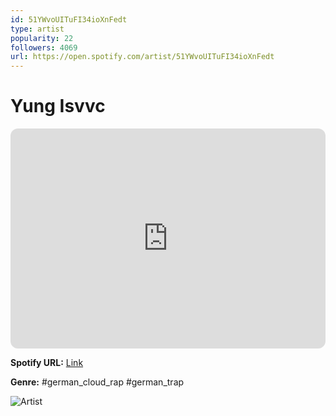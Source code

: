```yaml
---
id: 51YWvoUITuFI34ioXnFedt
type: artist
popularity: 22
followers: 4069
url: https://open.spotify.com/artist/51YWvoUITuFI34ioXnFedt
---
```

# Yung Isvvc

<iframe style="border-radius:12px" src="https://open.spotify.com/embed/artist/51YWvoUITuFI34ioXnFedt" width="100%" height="352" frameBorder="0" allowfullscreen="" allow="autoplay; clipboard-write; encrypted-media; fullscreen; picture-in-picture" loading="lazy"></iframe>

**Spotify URL:** [Link](https://open.spotify.com/artist/51YWvoUITuFI34ioXnFedt)

**Genre:**  #german_cloud_rap #german_trap

![Artist](https://i.scdn.co/image/ab6761610000e5eb7aa8eff89359e1691e555c9f)
